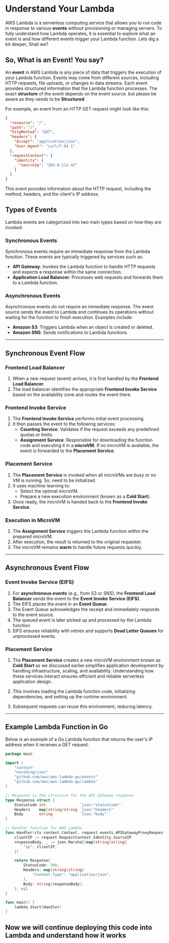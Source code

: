 # Understand Your Lambda

AWS Lambda is a serverless computing service that allows you to run code in response to various **events** without provisioning or managing servers. To fully understand how Lambda operates, it is essential to explore what an event is and how different events trigger your Lambda function. Lets dig a bit deeper, Shall we?

## So, What is an Event! You say?

An **event** in AWS Lambda is any piece of data that triggers the execution of your Lambda function. Events may come from different sources, including HTTP requests, file uploads, or changes in data streams. Each event provides structured information that the Lambda function processes. The exact **structure** of the event depends on the event source. but please be aware as they needs to be **Structured**

For example, an event from an HTTP GET request might look like this:

```json
{
  "resource": "/",
  "path": "/",
  "httpMethod": "GET",
  "headers": {
    "Accept": "application/json",
    "User-Agent": "curl/7.64.1"
  },
  "requestContext": {
    "identity": {
      "sourceIp": "203.0.113.42"
    }
  }
}
```

This event provides information about the HTTP request, including the method, headers, and the client's IP address.

## Types of Events

Lambda events are categorized into two main types based on how they are invoked:

### Synchronous Events
Synchronous events require an immediate response from the Lambda function. These events are typically triggered by services such as:
- **API Gateway**: Invokes the Lambda function to handle HTTP requests and expects a response within the same connection.
- **Application Load Balancer**: Processes web requests and forwards them to a Lambda function.

### Asynchronous Events
Asynchronous events do not require an immediate response. The event source sends the event to Lambda and continues its operations without waiting for the function to finish execution. Examples include:
- **Amazon S3**: Triggers Lambda when an object is created or deleted.
- **Amazon SNS**: Sends notifications to Lambda functions.

---

## Synchronous Event Flow

### Frontend Load Balancer

1. When a new request (event) arrives, it is first handled by the **Frontend Load Balancer**.
2. The load balancer identifies the appropriate **Frontend Invoke Service** based on the availability zone and routes the event there.

### Frontend Invoke Service

1. The **Frontend Invoke Service** performs initial event processing.
2. It then passes the event to the following services:
   - **Counting Service**: Validates if the request exceeds any predefined quotas or limits.
   - **Assignment Service**: Responsible for downloading the function code and executing it in a **microVM**. If no microVM is available, the event is forwarded to the **Placement Service**.

### Placement Service

1. The **Placement Service** is invoked when all microVMs are busy or no VM is running. So, need to be initialized.
2. It uses machine learning to:
   - Select the optimal microVM.
   - Prepare a new execution environment (known as a **Cold Start**).
3. Once ready, the microVM is handed back to the **Frontend Invoke Service**.

### Execution in MicroVM

1. The **Assignment Service** triggers the Lambda function within the prepared microVM.
2. After execution, the result is returned to the original requester.
3. The microVM remains **warm** to handle future requests quickly.

---

## Asynchronous Event Flow

### Event Invoke Service (EIFS)

1. For **asynchronous events** (e.g., from S3 or SNS), the **Frontend Load Balancer** sends the event to the **Event Invoke Service (EIFS)**.
2. The EIFS places the event in an **Event Queue**.
3. The Event Queue acknowledges the receipt and immediately responds to the event source.
4. The queued event is later picked up and processed by the Lambda function.
5. EIFS ensures reliability with retries and supports **Dead Letter Queues** for unprocessed events.

### Placement Service

1. The **Placement Service** creates a new microVM environment known as **Cold Start** as we discussed earlier.simplifies application development by handling infrastructure, scaling, and availability. Understanding how these services interact ensures efficient and reliable serverless application design.

2. This involves loading the Lambda function code, initializing dependencies, and setting up the runtime environment.
3. Subsequent requests can reuse this environment, reducing latency.

---

## Example Lambda Function in Go

Below is an example of a Go Lambda function that returns the user's IP address when it receives a GET request.

```go
package main

import (
	"context"
	"encoding/json"
	"github.com/aws/aws-lambda-go/events"
	"github.com/aws/aws-lambda-go/lambda"
)

// Response is the structure for the API Gateway response
type Response struct {
	StatusCode int               `json:"statusCode"`
	Headers    map[string]string `json:"headers"`
	Body       string            `json:"body"`
}

// Handler function for AWS Lambda
func Handler(ctx context.Context, request events.APIGatewayProxyRequest) (Response, error) {
	clientIP := request.RequestContext.Identity.SourceIP
	responseBody, _ := json.Marshal(map[string]string{
		"ip": clientIP,
	})

	return Response{
		StatusCode: 200,
		Headers: map[string]string{
			"Content-Type": "application/json",
		},
		Body: string(responseBody),
	}, nil
}

func main() {
	lambda.Start(Handler)
}
```

## Now we will continue deploying this code into Lambda and understand how it works
